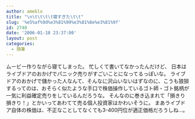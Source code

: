 ```yaml
---
author: ameblo
title: "\n\t\t\t\t寝すぎた\t\t"
slug: '%e5%af%9d%e3%81%99%e3%81%8e%e3%81%9f'
id: 2740
date: '2006-01-18 23:37:00'
layout: post
categories:
  - 随筆
---
```


ムービー作りながら寝てしまった。 忙しくて書いてなかったんだけど、 日本はライブドアのおかげでパニック売りがすごいことになってるっぽいな。 ライブドアのおかげで儲かった人なんて、そんなに沢山いないはずなのに、こうも狼狽するってのは、おそらく似たような手口で株価操作しているゴト師・ゴト銘柄が一気に利益確定売りをしているんだろうな。 そんなのに巻き込まれて「損きり損きり！」とかいってあわてて売る個人投資家はかわいそうに。 まあライブドア自体の株価は、不正なことしてなくても3-400円位が適正価格だろうしね…。